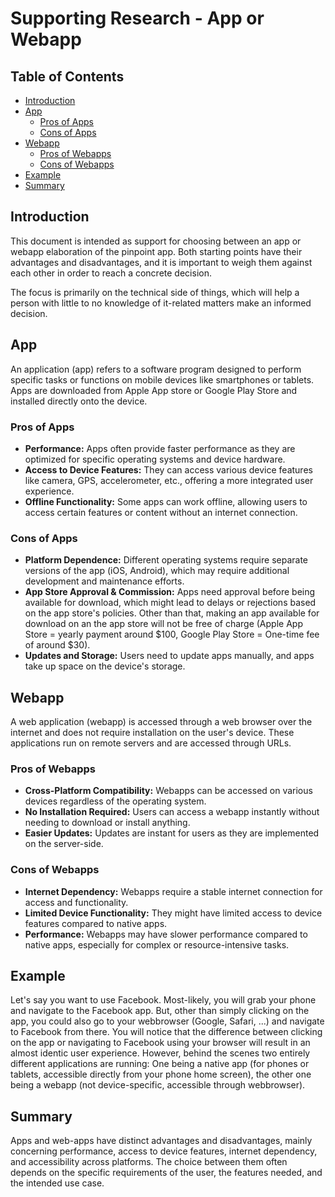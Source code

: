 # Supporting Research - App or Webapp <!-- omit in toc -->

## Table of Contents <!-- omit in toc -->
- [Introduction](#introduction)
- [App](#app)
  - [Pros of Apps](#pros-of-apps)
  - [Cons of Apps](#cons-of-apps)
- [Webapp](#webapp)
  - [Pros of Webapps](#pros-of-webapps)
  - [Cons of Webapps](#cons-of-webapps)
- [Example](#example)
- [Summary](#summary)

## Introduction
This document is intended as support for choosing between an app or webapp elaboration of the pinpoint app. Both starting points have their advantages and disadvantages, and it is important to weigh them against each other in order to reach a concrete decision.

The focus is primarily on the technical side of things, which will help a person with little to no knowledge of it-related matters make an informed decision.

## App
An application (app) refers to a software program designed to perform specific tasks or functions on mobile devices like smartphones or tablets. Apps are downloaded from Apple App store or Google Play Store and installed directly onto the device.

### Pros of Apps
- **Performance:** Apps often provide faster performance as they are optimized for specific operating systems and device hardware.
- **Access to Device Features:** They can access various device features like camera, GPS, accelerometer, etc., offering a more integrated user experience.
- **Offline Functionality:** Some apps can work offline, allowing users to access certain features or content without an internet connection.

### Cons of Apps
- **Platform Dependence:** Different operating systems require separate versions of the app (iOS, Android), which may require additional development and maintenance efforts.
- **App Store Approval & Commission:** Apps need approval before being available for download, which might lead to delays or rejections based on the app store's policies. Other than that, making an app available for download on an the app store will not be free of charge (Apple App Store = yearly payment around $100, Google Play Store = One-time fee of around $30).
- **Updates and Storage:** Users need to update apps manually, and apps take up space on the device's storage.

## Webapp
A web application (webapp) is accessed through a web browser over the internet and does not require installation on the user's device. These applications run on remote servers and are accessed through URLs.

### Pros of Webapps
- **Cross-Platform Compatibility:** Webapps can be accessed on various devices regardless of the operating system.
- **No Installation Required:** Users can access a webapp instantly without needing to download or install anything.
- **Easier Updates:** Updates are instant for users as they are implemented on the server-side.

### Cons of Webapps
- **Internet Dependency:** Webapps require a stable internet connection for access and functionality.
- **Limited Device Functionality:** They might have limited access to device features compared to native apps.
- **Performance:** Webapps may have slower performance compared to native apps, especially for complex or resource-intensive tasks.

## Example
Let's say you want to use Facebook. Most-likely, you will grab your phone and navigate to the Facebook app. But, other than simply clicking on the app, you could also go to your webbrowser (Google, Safari, ...) and navigate to Facebook from there. You will notice that the difference between clicking on the app or navigating to Facebook using your browser will result in an almost identic user experience. However, behind the scenes two entirely different applications are running: One being a native app (for phones or tablets, accessible directly from your phone home screen), the other one being a webapp (not device-specific, accessible through webbrowser).

## Summary
Apps and web-apps have distinct advantages and disadvantages, mainly concerning performance, access to device features, internet dependency, and accessibility across platforms. The choice between them often depends on the specific requirements of the user, the features needed, and the intended use case.